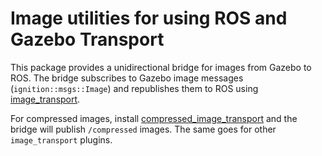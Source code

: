 # Image utilities for using ROS and Gazebo Transport

This package provides a unidirectional bridge for images from Gazebo to ROS.
The bridge subscribes to Gazebo image messages (`ignition::msgs::Image`)
and republishes them to ROS using [image_transport](http://wiki.ros.org/image_transport).

For compressed images, install
[compressed_image_transport](http://wiki.ros.org/compressed_image_transport)
and the bridge will publish `/compressed` images. The same goes for other
`image_transport` plugins.

